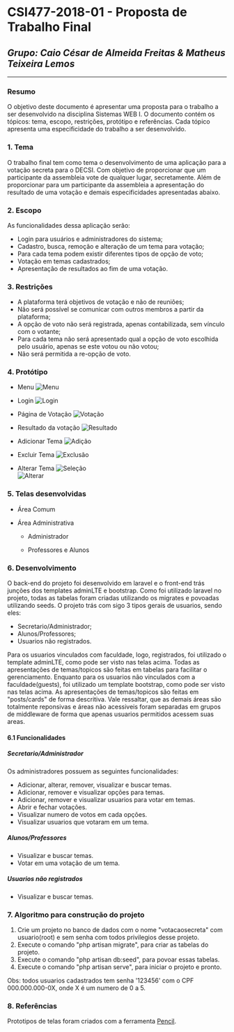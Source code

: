 # **CSI477-2018-01 - Proposta de Trabalho Final**
## *Grupo: Caio César de Almeida Freitas & Matheus Teixeira Lemos*

--------------

<!-- Descrever um resumo sobre o trabalho. -->

### Resumo
O objetivo deste documento é apresentar uma proposta para o trabalho a ser desenvolvido na disciplina Sistemas WEB I. O documento contém os tópicos: tema, escopo, restrições, protótipo e referências. Cada tópico apresenta uma especificidade do trabalho a ser desenvolvido.
<!-- Apresentar o tema. -->
### 1. Tema

  O trabalho final tem como tema o desenvolvimento de uma aplicação para a votação secreta para o DECSI. Com objetivo de proporcionar que um participante da assembleia vote de qualquer lugar, secretamente. Além de proporcionar para um participante da assembleia a apresentação do resultado de uma votação e demais especificidades apresentadas abaixo. 

<!-- Descrever e limitar o escopo da aplicação. -->
### 2. Escopo

As funcionalidades dessa aplicação serão:
* Login para usuários e administradores do sistema;
* Cadastro, busca, remoção e alteração de um tema para votação;
* Para cada tema podem existir diferentes tipos de opção de voto;
* Votação em temas cadastrados;
* Apresentação de resultados ao fim de uma votação.

<!-- Apresentar restrições de funcionalidades e de escopo. -->
### 3. Restrições

* A plataforma terá objetivos de votação e não de reuniões;
* Não será possível se comunicar com outros membros a partir da plataforma;
* A opção de voto não será registrada, apenas contabilizada, sem vínculo com o votante;
* Para cada tema não será apresentado qual a opção de voto escolhida pelo usuário, apenas se este votou ou não votou;
* Não será permitida a re-opção de voto.


<!-- Construir alguns protótipos para a aplicação, disponibilizá-los no Github e descrever o que foi considerado. //-->
### 4. Protótipo
  * Menu
  ![Menu](https://raw.githubusercontent.com/UFOP-CSI477/2018-01-trabalho-final-votacao-secreta-para-o-decsi/master/Prototipos/Prototipos%20de%20Tela/menu.png)
  
  * Login 
  ![Login](https://raw.githubusercontent.com/UFOP-CSI477/2018-01-trabalho-final-votacao-secreta-para-o-decsi/master/Prototipos/Prototipos%20de%20Tela/main.png)
  
  * Página de Votação
    ![Votação](https://raw.githubusercontent.com/UFOP-CSI477/2018-01-trabalho-final-votacao-secreta-para-o-decsi/master/Prototipos/Prototipos%20de%20Tela/openthemes.png)
    
  * Resultado da votação
     ![Resultado](https://raw.githubusercontent.com/UFOP-CSI477/2018-01-trabalho-final-votacao-secreta-para-o-decsi/master/Prototipos/Prototipos%20de%20Tela/results.png)
    
  * Adicionar Tema
    ![Adição](https://raw.githubusercontent.com/UFOP-CSI477/2018-01-trabalho-final-votacao-secreta-para-o-decsi/master/Prototipos/Prototipos%20de%20Tela/addtheme.png)
    
  * Excluir Tema
    ![Exclusão](https://raw.githubusercontent.com/UFOP-CSI477/2018-01-trabalho-final-votacao-secreta-para-o-decsi/master/Prototipos/Prototipos%20de%20Tela/removetheme.png)
    
   * Alterar Tema
    ![Seleção](https://raw.githubusercontent.com/UFOP-CSI477/2018-01-trabalho-final-votacao-secreta-para-o-decsi/master/Prototipos/Prototipos%20de%20Tela/alterartheme.png)   
    ![Alterar](https://raw.githubusercontent.com/UFOP-CSI477/2018-01-trabalho-final-votacao-secreta-para-o-decsi/master/Prototipos/Prototipos%20de%20Tela/alterartheme2.png)
    
 ### 5. Telas desenvolvidas
 
  * Área Comum
    
  * Área Administrativa
      * Administrador 
      
      * Professores e Alunos
    
    
 ### 6. Desenvolvimento
 
  O back-end do projeto foi desenvolvido em laravel e o front-end trás junções dos templates adminLTE e bootstrap. Como foi utilizado  laravel no projeto, todas as tabelas foram criadas utilizando os migrates e povoadas utilizando seeds. O projeto trás com sigo 3 tipos gerais de usuarios, sendo eles: 
  
  * Secretario/Administrador;
  * Alunos/Professores;
  * Usuarios não registrados.
 
Para os usuarios vinculados com faculdade, logo, registrados, foi utilizado o template adminLTE, como pode ser visto nas telas acima. Todas as apresentações de temas/topicos são feitas em tabelas para facilitar o gerenciamento.
Enquanto para os usuarios não vinculados com a faculdade(guests), foi utilizado um template bootstrap, como pode ser visto nas telas acima. As apresentações de temas/topicos são feitas em "posts/cards" de forma descritiva.
Vale ressaltar, que as demais áreas são totalmente reponsivas e áreas não acessiveis foram separadas em grupos de middleware de forma que apenas usuarios permitidos acessem suas areas.

 #### 6.1 Funcionalidades
 ##### Secretario/Administrador
 Os administradores possuem as seguintes funcionalidades:
   * Adicionar, alterar, remover, visualizar e buscar temas.
   * Adicionar, remover e visualizar opções para temas.
   * Adicionar, remover e visualizar usuarios para votar em temas.
   * Abrir e fechar votações.
   * Visualizar numero de votos em cada opções.
   * Visualizar usuarios que votaram em um tema.
   
 ##### Alunos/Professores
   * Visualizar e buscar temas.
   * Votar em uma votação de um tema.
   
##### Usuarios não registrados
   * Visualizar e buscar temas.

### 7. Algoritmo para construção do projeto
1. Crie um projeto no banco de dados com o nome "votacaosecreta" com usuario(root) e sem senha com todos privilegios desse projeto.
2. Execute o comando "php artisan migrate", para criar as tabelas do projeto.
3. Execute o comando "php artisan db:seed", para povoar essas tabelas.
4. Execute o comando "php artisan serve", para iniciar o projeto e pronto.

Obs: todos usuarios cadastrados tem senha '123456' com o CPF 000.000.000-0X, onde X é um numero de 0 a 5.
### 8. Referências
Prototipos de telas foram criados com a ferramenta [Pencil](https://pencil.evolus.vn/).
